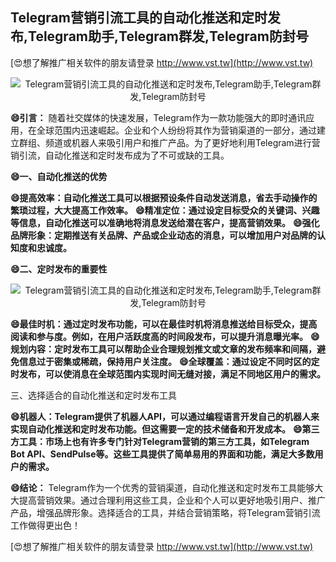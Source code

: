 ## **Telegram营销引流工具的自动化推送和定时发布,Telegram助手,Telegram群发,Telegram防封号**

[😍想了解推广相关软件的朋友请登录 http://www.vst.tw](http://www.vst.tw)

 <center><img src="https://vst.tw/MP4/tuiguang/png/4.png" alt="Telegram营销引流工具的自动化推送和定时发布,Telegram助手,Telegram群发,Telegram防封号"></center>

**😄引言：**
随着社交媒体的快速发展，Telegram作为一款功能强大的即时通讯应用，在全球范围内迅速崛起。企业和个人纷纷将其作为营销渠道的一部分，通过建立群组、频道或机器人来吸引用户和推广产品。为了更好地利用Telegram进行营销引流，自动化推送和定时发布成为了不可或缺的工具。

**😄一、自动化推送的优势**

**😄提高效率：自动化推送工具可以根据预设条件自动发送消息，省去手动操作的繁琐过程，大大提高工作效率。**
**😄精准定位：通过设定目标受众的关键词、兴趣等信息，自动化推送可以准确地将消息发送给潜在客户，提高营销效果。**
**😄强化品牌形象：定期推送有关品牌、产品或企业动态的消息，可以增加用户对品牌的认知度和忠诚度。**

**😄二、定时发布的重要性**

 <center><img src="https://vst.tw/MP4/tuiguang/png/2.png" alt="Telegram营销引流工具的自动化推送和定时发布,Telegram助手,Telegram群发,Telegram防封号"></center>

**😄最佳时机：通过定时发布功能，可以在最佳时机将消息推送给目标受众，提高阅读和参与度。例如，在用户活跃度高的时间段发布，可以提升消息曝光率。**
**😄规划内容：定时发布工具可以帮助企业合理规划推文或文章的发布频率和间隔，避免信息过于密集或稀疏，保持用户关注度。**
**😄全球覆盖：通过设定不同时区的定时发布，可以使消息在全球范围内实现时间无缝对接，满足不同地区用户的需求。**

三、选择适合的自动化推送和定时发布工具

**😄机器人：Telegram提供了机器人API，可以通过编程语言开发自己的机器人来实现自动化推送和定时发布功能。但这需要一定的技术储备和开发成本。**
**😄第三方工具：市场上也有许多专门针对Telegram营销的第三方工具，如Telegram Bot API、SendPulse等。这些工具提供了简单易用的界面和功能，满足大多数用户的需求。**

**😄结论：**
Telegram作为一个优秀的营销渠道，自动化推送和定时发布工具能够大大提高营销效果。通过合理利用这些工具，企业和个人可以更好地吸引用户、推广产品，增强品牌形象。选择适合的工具，并结合营销策略，将Telegram营销引流工作做得更出色！

[😍想了解推广相关软件的朋友请登录 http://www.vst.tw](http://www.vst.tw)



